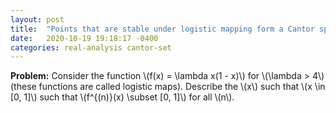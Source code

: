 ```yaml
---
layout: post
title:  "Points that are stable under logistic mapping form a Cantor space"
date:   2020-10-19 19:18:17 -0400
categories: real-analysis cantor-set
---
```



**Problem:** Consider the function \\(f(x) = \lambda x(1 - x)\\) for \\(\lambda > 4\\) (these functions are called logistic maps). Describe the \\(x\\) such that \\(x \in [0, 1]\\) such that \\(f^{(n)}(x) \subset [0, 1]\\) for all \\(n\\).
